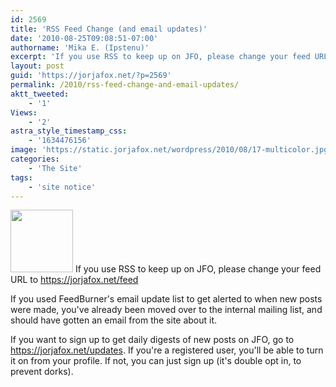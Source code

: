```yaml
---
id: 2569
title: 'RSS Feed Change (and email updates)'
date: '2010-08-25T09:08:51-07:00'
authorname: 'Mika E. (Ipstenu)'
excerpt: 'If you use RSS to keep up on JFO, please change your feed URL to https://jorjafox.net/feed to keep getting updates.'
layout: post
guid: 'https://jorjafox.net/?p=2569'
permalink: /2010/rss-feed-change-and-email-updates/
aktt_tweeted:
    - '1'
Views:
    - '2'
astra_style_timestamp_css:
    - '1634476156'
image: 'https://static.jorjafox.net/wordpress/2010/08/17-multicolor.jpg'
categories:
    - 'The Site'
tags:
    - 'site notice'
---
```


<img src="//static.jorjafox.net/wordpress/2010/08/17-multicolor-100x100.jpg" alt="" title="17-multicolor" width="100" height="100" class="alignleft size-thumbnail wp-image-2570" /> If you use RSS to keep up on JFO, please change your feed URL to https://jorjafox.net/feed

If you used FeedBurner's email update list to get alerted to when new posts were made, you've already been moved over to the internal mailing list, and should have gotten an email from the site about it.

If you want to sign up to get daily digests of new posts on JFO, go to <a href="https://jorjafox.net/updates">https://jorjafox.net/updates</a>. If you're a registered user, you'll be able to turn it on from your profile. If not, you can just sign up (it's double opt in, to prevent dorks).
